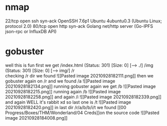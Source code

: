 # nmap 
22/tcp open  ssh     syn-ack OpenSSH 7.6p1 Ubuntu 4ubuntu0.3 (Ubuntu Linux; protocol 2.0)
80/tcp open  http    syn-ack Golang net/http server (Go-IPFS json-rpc or InfluxDB API)
 # gobuster
 well this is fun first we get 
 /index.html           (Status: 301) [Size: 0] [--> ./]
/img                  (Status: 301) [Size: 0] [--> img/]
/r     
checking /r dir we found 
![[Pasted image 20210928182111.png]]
then we gobuster again on /r and we found /a
![[Pasted image 20210928182134.png]]
running gobuster again we get /b
![[Pasted image 20210928182215.png]]
running again /b
![[Pasted image 20210928182258.png]]
and again
/i 
![[Pasted image 20210928182339.png]]
and again
WELL it's rabbit 
xd so last one is 
/t
![[Pasted image 20210928182420.png]]
in last dir /r/a/b/b/i/t 
we found [[00 Progress/Boxes/THM/Wonderland/04 Creds]]on the source code
![[Pasted image 20210928184008.png]]
